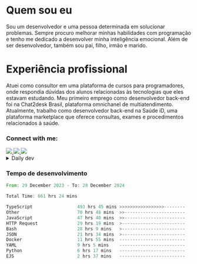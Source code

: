 # Quem sou eu
Sou um desenvolvedor e uma pessoa determinada em solucionar problemas. Sempre procuro melhorar minhas habilidades com programação e tenho me dedicado a desenvolver minha inteligência emocional. Além de ser desenvolvedor, também sou pai, filho, irmão e marido.

# Experiência profissional
Atuei como consultor em uma plataforma de cursos para programadores, onde respondia dúvidas dos alunos relacionadas às tecnologias que eles estavam estudando.
Meu primeiro emprego como desenvolvedor back-end foi na Chat2desk Brasil, plataforma omnichanel de multiatendimento.
Atualmente, trabalho como desenvolvedor back-end na Saúde iD, uma plataforma marketplace que oferece consultas, exames e procedimentos relacionados à saúde.

### Connect with me:
<a href="https://www.linkedin.com/in/theusmoreira" target="_blank" >
<img src="https://img.shields.io/badge/linkedin-%230077B5.svg?&style=for-the-badge&logo=linkedin&logoColor=white ">
</a>
<a href="https://www.instagram.com/matheus.s.moreira/" target="_blank">
<img src="https://img.shields.io/badge/instagram-%23E4405F.svg?&style=for-the-badge&logo=instagram&logoColor=white">
</a>
<a href="mailto:matheussm301@gmail.com"  target="_blank">
<img src="https://img.shields.io/badge/gmail-%23E4405F.svg?&style=for-the-badge&logo=gmail&logoColor=white">
</a>


<details>
  <summary>Daily dev </summary>
<p>
  <a href="https://app.daily.dev/matheussantos"><img src="https://github.com/matheus-santos-moreira/matheus-santos-moreira/blob/master/devcard.svg" width="200" alt="Matheus Santos's Dev Card"/></a>
 </p>
</details>

<h3>Tempo de desenvolvimento</h3>

<!--START_SECTION:waka-->

```rust
From: 29 December 2023 - To: 28 December 2024

Total Time: 661 hrs 24 mins

TypeScript                 493 hrs 45 mins >>>>>>>>>>>>>>>>>--------   67.43 %
Other                      70 hrs 48 mins  >>-----------------------   09.67 %
JavaScript                 47 hrs 40 mins  >>-----------------------   06.51 %
HTTP Request               29 hrs 19 mins  >------------------------   04.01 %
Bash                       28 hrs 9 mins   >------------------------   03.84 %
JSON                       21 hrs 34 mins  >------------------------   02.95 %
Docker                     11 hrs 55 mins  -------------------------   01.63 %
YAML                       9 hrs 5 mins    -------------------------   01.24 %
Python                     6 hrs 17 mins   -------------------------   00.86 %
EJS                        2 hrs 37 mins   -------------------------   00.36 %
```

<!--END_SECTION:waka-->
